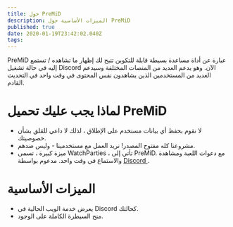 ```yaml
---
title: حول PreMiD
description: الميزات الأساسية حول PreMiD
published: true
date: 2020-01-19T23:42:02.040Z
tags:
---
```


PreMiD عبارة عن أداة مساعدة بسيطة قابلة للتكوين تتيح لك إظهار ما تشاهده / تستمع إليه في حالة تشغيل Discord الآن. وهو يدعم العديد من المنصات المختلفة وسيدعم العديد من المستخدمين الذين يشاهدون نفس المحتوى في وقت واحد في التحديث القادم.

# لماذا يجب عليك تحميل PreMiD
- لا نقوم بحفظ أي بيانات مستخدم على الإطلاق ، لذلك لا داعي للقلق بشأن خصوصيتك.
- مشروعنا كله مفتوح المصدر! نريد العمل مع مستخدمينا - وليس ضدهم.
- ميزة كبيرة ، تسمى WatchParties ، تأتي إلى PreMiD. مع دعوات اللعبة ومشاهدة والاستماع في وقت واحد. مدعوم بواسطة [ Discord ](https://discordapp.com/).

# الميزات الأساسية
- يعرض خدمة الويب الحالية في Discord كحالتك.
- منح السيطرة الكاملة على الوجود.